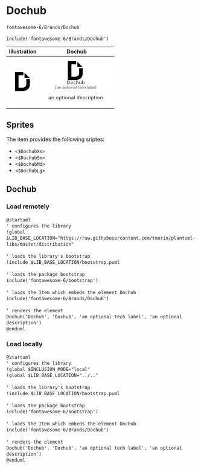# Dochub


```text
fontawesome-6/Brands/Dochub
```

```text
include('fontawesome-6/Brands/Dochub')
```



| Illustration | Dochub |
| :---: | :---: |
| ![illustration for Illustration](../../fontawesome-6/Brands/Dochub.png) | ![illustration for Dochub](../../fontawesome-6/Brands/Dochub.Local.png) |



## Sprites
The item provides the following sriptes:

- `<$DochubXs>`
- `<$DochubSm>`
- `<$DochubMd>`
- `<$DochubLg>`





## Dochub

### Load remotely
```plantuml
@startuml
' configures the library
!global $LIB_BASE_LOCATION="https://raw.githubusercontent.com/tmorin/plantuml-libs/master/distribution"

' loads the library's bootstrap
!include $LIB_BASE_LOCATION/bootstrap.puml

' loads the package bootstrap
include('fontawesome-6/bootstrap')

' loads the Item which embeds the element Dochub
include('fontawesome-6/Brands/Dochub')

' renders the element
Dochub('Dochub', 'Dochub', 'an optional tech label', 'an optional description')
@enduml
```

### Load locally
```plantuml
@startuml
' configures the library
!global $INCLUSION_MODE="local"
!global $LIB_BASE_LOCATION="../.."

' loads the library's bootstrap
!include $LIB_BASE_LOCATION/bootstrap.puml

' loads the package bootstrap
include('fontawesome-6/bootstrap')

' loads the Item which embeds the element Dochub
include('fontawesome-6/Brands/Dochub')

' renders the element
Dochub('Dochub', 'Dochub', 'an optional tech label', 'an optional description')
@enduml
```

